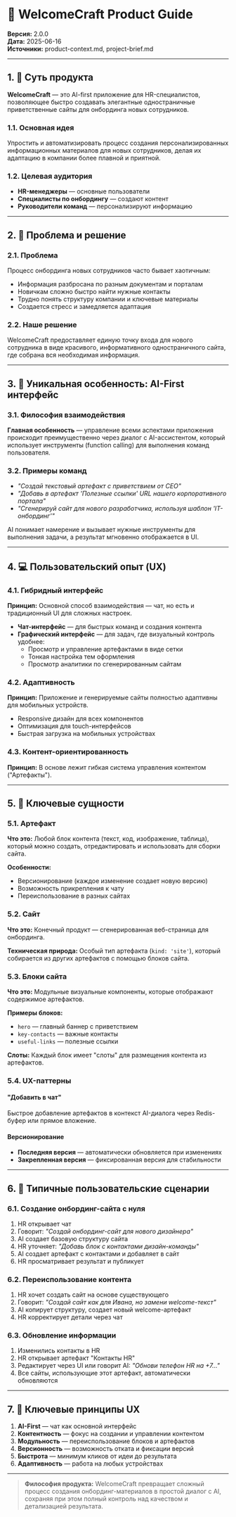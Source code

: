 # 🎯 WelcomeCraft Product Guide

**Версия:** 2.0.0  
**Дата:** 2025-06-16  
**Источники:** product-context.md, project-brief.md

---

## 1. 🚀 Суть продукта

**WelcomeCraft** — это AI-first приложение для HR-специалистов, позволяющее быстро создавать элегантные одностраничные приветственные сайты для онбординга новых сотрудников.

### 1.1. Основная идея
Упростить и автоматизировать процесс создания персонализированных информационных материалов для новых сотрудников, делая их адаптацию в компании более плавной и приятной.

### 1.2. Целевая аудитория
- **HR-менеджеры** — основные пользователи
- **Специалисты по онбордингу** — создают контент
- **Руководители команд** — персонализируют информацию

---

## 2. 🎯 Проблема и решение

### 2.1. Проблема
Процесс онбординга новых сотрудников часто бывает хаотичным:
- Информация разбросана по разным документам и порталам
- Новичкам сложно быстро найти нужные контакты
- Трудно понять структуру компании и ключевые материалы
- Создается стресс и замедляется адаптация

### 2.2. Наше решение
WelcomeCraft предоставляет единую точку входа для нового сотрудника в виде красивого, информативного одностраничного сайта, где собрана вся необходимая информация.

---

## 3. 🎨 Уникальная особенность: AI-First интерфейс

### 3.1. Философия взаимодействия
**Главная особенность** — управление всеми аспектами приложения происходит преимущественно через диалог с AI-ассистентом, который использует инструменты (function calling) для выполнения команд пользователя.

### 3.2. Примеры команд
- *"Создай текстовый артефакт с приветствием от CEO"*
- *"Добавь в артефакт 'Полезные ссылки' URL нашего корпоративного портала"*
- *"Сгенерируй сайт для нового разработчика, используя шаблон 'IT-онбординг'"*

AI понимает намерение и вызывает нужные инструменты для выполнения задачи, а результат мгновенно отображается в UI.

---

## 4. 💻 Пользовательский опыт (UX)

### 4.1. Гибридный интерфейс
**Принцип:** Основной способ взаимодействия — чат, но есть и традиционный UI для сложных настроек.

- **Чат-интерфейс** — для быстрых команд и создания контента
- **Графический интерфейс** — для задач, где визуальный контроль удобнее:
  - Просмотр и управление артефактами в виде сетки
  - Тонкая настройка тем оформления  
  - Просмотр аналитики по сгенерированным сайтам

### 4.2. Адаптивность
**Принцип:** Приложение и генерируемые сайты полностью адаптивны для мобильных устройств.

- Responsive дизайн для всех компонентов
- Оптимизация для touch-интерфейсов
- Быстрая загрузка на мобильных устройствах

### 4.3. Контент-ориентированность
**Принцип:** В основе лежит гибкая система управления контентом ("Артефакты").

---

## 5. 🧩 Ключевые сущности

### 5.1. Артефакт
**Что это:** Любой блок контента (текст, код, изображение, таблица), который можно создать, отредактировать и использовать для сборки сайта.

**Особенности:**
- Версионирование (каждое изменение создает новую версию)
- Возможность прикрепления к чату
- Переиспользование в разных сайтах

### 5.2. Сайт
**Что это:** Конечный продукт — сгенерированная веб-страница для онбординга.

**Техническая природа:** Особый тип артефакта (`kind: 'site'`), который собирается из других артефактов с помощью блоков сайта.

### 5.3. Блоки сайта
**Что это:** Модульные визуальные компоненты, которые отображают содержимое артефактов.

**Примеры блоков:**
- `hero` — главный баннер с приветствием
- `key-contacts` — важные контакты
- `useful-links` — полезные ссылки

**Слоты:** Каждый блок имеет "слоты" для размещения контента из артефактов.

### 5.4. UX-паттерны

#### "Добавить в чат"
Быстрое добавление артефактов в контекст AI-диалога через Redis-буфер или прямое вложение.

#### Версионирование
- **Последняя версия** — автоматически обновляется при изменениях
- **Закрепленная версия** — фиксированная версия для стабильности

---

## 6. 🔄 Типичные пользовательские сценарии

### 6.1. Создание онбординг-сайта с нуля
1. HR открывает чат
2. Говорит: *"Создай онбординг-сайт для нового дизайнера"*
3. AI создает базовую структуру сайта
4. HR уточняет: *"Добавь блок с контактами дизайн-команды"*
5. AI создает артефакт с контактами и добавляет в сайт
6. HR просматривает результат и публикует

### 6.2. Переиспользование контента
1. HR хочет создать сайт на основе существующего
2. Говорит: *"Создай сайт как для Ивана, но замени welcome-текст"*
3. AI копирует структуру, создает новый welcome-артефакт
4. HR корректирует детали через чат

### 6.3. Обновление информации
1. Изменились контакты в HR
2. HR открывает артефакт "Контакты HR"
3. Редактирует через UI или говорит AI: *"Обнови телефон HR на +7..."*
4. Все сайты, использующие этот артефакт, автоматически обновляются

---

## 7. 🎯 Ключевые принципы UX

1. **AI-First** — чат как основной интерфейс
2. **Контентность** — фокус на создании и управлении контентом
3. **Модульность** — переиспользование блоков и артефактов
4. **Версионность** — возможность отката и фиксации версий
5. **Быстрота** — минимум кликов от идеи до результата
6. **Адаптивность** — работа на любых устройствах

---

> **Философия продукта:** WelcomeCraft превращает сложный процесс создания онбординг-материалов в простой диалог с AI, сохраняя при этом полный контроль над качеством и детализацией результата.